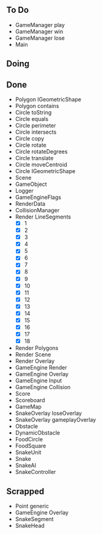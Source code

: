 ## To Do

- GameManager play
- GameManager win
- GameManager lose
- Main

## Doing


## Done

- Polygon IGeometricShape
- Polygon contains
- Circle toString
- Circle equals
- Circle perimeter
- Circle intersects
- Circle copy
- Circle rotate
- Circle rotateDegrees
- Circle translate
- Circle moveCentroid
- Circle IGeometricShape
- Scene
- GameObject
- Logger
- GameEngineFlags
- RenderData
- CollisionManager
- Render LineSegments
    * [x] 1
    * [x] 2
    * [x] 3
    * [x] 4
    * [x] 5
    * [x] 6
    * [x] 7
    * [x] 8
    * [x] 9
    * [x] 10
    * [x] 11
    * [x] 12
    * [x] 13
    * [x] 14
    * [x] 15
    * [x] 16
    * [x] 17
    * [x] 18
- Render Polygons
- Render Scene
- Render Overlay
- GameEngine Render
- GameEngine Overlay
- GameEngine Input
- GameEngine Collision
- Score
- Scoreboard
- GameMap
- SnakeOverlay loseOverlay
- SnakeOverlay gameplayOverlay
- Obstacle
- DynamicObstacle
- FoodCircle
- FoodSquare
- SnakeUnit
- Snake
- SnakeAI
- SnakeController

## Scrapped

- Point generic
- GameEngine Overlay
- SnakeSegment
- SnakeHead

